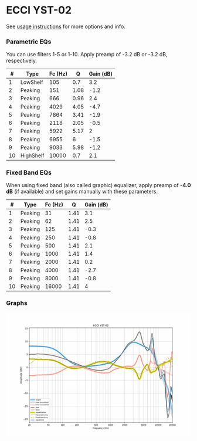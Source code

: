 # ECCI YST-02
See [usage instructions](https://github.com/jaakkopasanen/AutoEq#usage) for more options and info.

### Parametric EQs
You can use filters 1-5 or 1-10. Apply preamp of -3.2 dB or -3.2 dB, respectively.

|   # | Type      |   Fc (Hz) |    Q |   Gain (dB) |
|-----|-----------|-----------|------|-------------|
|   1 | LowShelf  |       105 | 0.7  |         3.2 |
|   2 | Peaking   |       151 | 1.08 |        -1.2 |
|   3 | Peaking   |       666 | 0.96 |         2.4 |
|   4 | Peaking   |      4029 | 4.05 |        -4.7 |
|   5 | Peaking   |      7864 | 3.41 |        -1.9 |
|   6 | Peaking   |      2118 | 2.05 |        -0.5 |
|   7 | Peaking   |      5922 | 5.17 |         2   |
|   8 | Peaking   |      6955 | 6    |        -1.5 |
|   9 | Peaking   |      9033 | 5.98 |        -1.2 |
|  10 | HighShelf |     10000 | 0.7  |         2.1 |

### Fixed Band EQs
When using fixed band (also called graphic) equalizer, apply preamp of **-4.0 dB** (if available) and set gains manually with these parameters.

|   # | Type    |   Fc (Hz) |    Q |   Gain (dB) |
|-----|---------|-----------|------|-------------|
|   1 | Peaking |        31 | 1.41 |         3.1 |
|   2 | Peaking |        62 | 1.41 |         2.5 |
|   3 | Peaking |       125 | 1.41 |        -0.3 |
|   4 | Peaking |       250 | 1.41 |        -0.8 |
|   5 | Peaking |       500 | 1.41 |         2.1 |
|   6 | Peaking |      1000 | 1.41 |         1.4 |
|   7 | Peaking |      2000 | 1.41 |         0.2 |
|   8 | Peaking |      4000 | 1.41 |        -2.7 |
|   9 | Peaking |      8000 | 1.41 |        -0.8 |
|  10 | Peaking |     16000 | 1.41 |         4   |

### Graphs
![](./ECCI%20YST-02.png)
